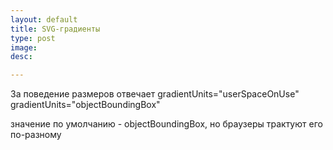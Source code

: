 ```yaml
---
layout: default
title: SVG-градиенты
type: post
image:
desc:

---
```


За поведение размеров отвечает
gradientUnits="userSpaceOnUse"
gradientUnits="objectBoundingBox"

значение по умолчанию - objectBoundingBox, но браузеры трактуют его по-разному
